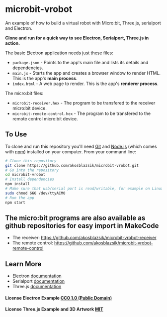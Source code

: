 # microbit-vrobot
An example of how to build a virtual robot with Micro:bit, Three.js, serialport and Electron.

**Clone and run for a quick way to see Electron, Serialport, Three.js in action.**

The basic Electron application needs just these files:

- `package.json` - Points to the app's main file and lists its details and dependencies.
- `main.js` - Starts the app and creates a browser window to render HTML. This is the app's **main process**.
- `index.html` - A web page to render. This is the app's **renderer process**.

The micro:bit files:

- `microbit-receiver.hex` - The program to be transfered to the receiver micro:bit device.
- `microbit-remote-control.hex` - The program to be transfered to the remote control micro:bit device.

## To Use

To clone and run this repository you'll need [Git](https://git-scm.com) and [Node.js](https://nodejs.org/en/download/) (which comes with [npm](http://npmjs.com)) installed on your computer. From your command line:

```bash
# Clone this repository
git clone https://github.com/akosblazsik/microbit-vrobot.git
# Go into the repository
cd microbit-vrobot
# Install dependencies
npm install
# Make sure that usb/serial port is read/writable, for example on Linux: 
sudo chmod 666 /dev/ttyACM0
# Run the app
npm start
```

## The micro:bit programs are also available as github repositories for easy import in MakeCode
- The receiver: https://github.com/akosblazsik/microbit-vrobot-receiver
- The remote control: https://github.com/akosblazsik/microbit-vrobot-remote-control

## Learn More
- Electron [documentation](https://electron.atom.io/docs/)
- Serialport [documentation](https://serialport.io/docs/)
- Three.js [documentation](https://threejs.org/docs/)

#### License Electron Example [CC0 1.0 (Public Domain)](LICENSE.md)
#### License Three.js Example and 3D Artwork [MIT](https://github.com/mrdoob/three.js/blob/dev/LICENSE)

